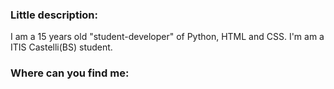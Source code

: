 ### Little description:
I am a 15 years old "student-developer" of Python, HTML and CSS. I'm am a ITIS Castelli(BS) student. 

### Where can you find me:

